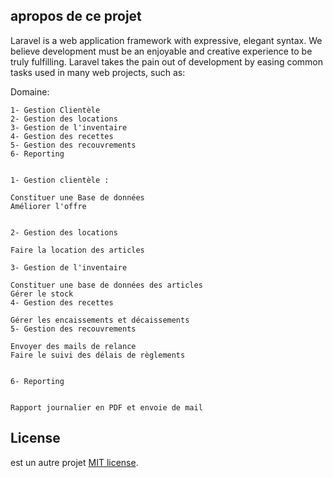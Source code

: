 
## apropos de ce projet 

Laravel is a web application framework with expressive, elegant syntax. We believe development must be an enjoyable and creative experience to be truly fulfilling. Laravel takes the pain out of development by easing common tasks used in many web projects, such as:

Domaine:
	
	1- Gestion Clientèle
	2- Gestion des locations
	3- Gestion de l'inventaire
	4- Gestion des recettes
	5- Gestion des recouvrements
	6- Reporting


	1- Gestion clientèle :

	Constituer une Base de données
	Améliorer l'offre
	

	2- Gestion des locations

	Faire la location des articles
	
	3- Gestion de l'inventaire

	Constituer une base de données des articles
	Gérer le stock
	4- Gestion des recettes

	Gérer les encaissements et décaissements
	5- Gestion des recouvrements

	Envoyer des mails de relance
	Faire le suivi des délais de règlements
	

	6- Reporting


	Rapport journalier en PDF et envoie de mail



## License
est un autre projet [MIT license](https://opensource.org/licenses/MIT).
